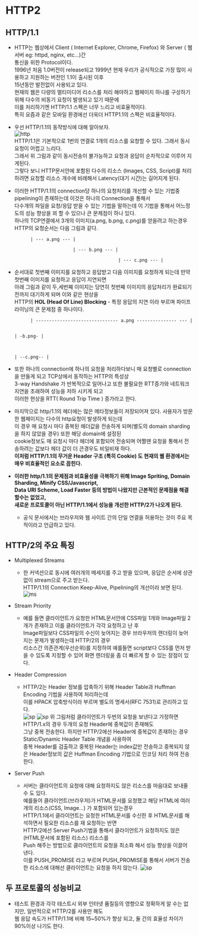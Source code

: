 # HTTP2

## HTTP/1.1
- HTTP는 웹상에서 Client ( Internet Explorer, Chrome, Firefox) 와 Server ( 웹서버 eg: httpd, nginx, etc...)간<br>
 통신을 위한 Protocol이다.<br>
 1996년 처음 1.0버전이 release되고 1999년 현재 우리가 공식적으로 가장 많이 사용하고 지원하는 버전인 1.1이 출시된 이후<br>
 15년동안 발전없이 사용되고 있다.<br>
 현재의 웹은 다량의 멀티미디어 리소스를 처리 해야하고 웹페이지 하나를 구성하기 위해 다수의 비동기 요청이 발생되고 있기 때문에<br>
  이를 처리하기엔 HTTP/1.1 스펙은 너무 느리고 비효율적이다.<br>
특히 요즘과 같은 모바일 환경에선 더욱더 HTTP1.1의 스펙은 비효율적이다.

- 우선 HTTP/1.1의 동작방식에 대해 알아보자.<br>
![http](../../images/http.png)<br>
 HTTP/1.1은 기본적으로 1번의 연결로 1개의 리소스를 요청할 수 있다. 그래서 동시 요청이 어렵고 느리다.<br>
 그래서 위 그림과 같이 동시전송이 불가능하고 요청과 응답이 순차적으로 이루어 지게된다.<br>
그렇다 보니 HTTP문서안에 포함된 다수의 리소스 (Images, CSS, Script)를 처리하려면 요청할 리소스 개수에 비례해서 Latency(대기 시간)는 길어지게 된다.<br>

- 이러한 HTTP/1.1의 connection당 하나의 요청처리를 개선할 수 있는 기법중 pipelining이 존재하는데 이것은 하나의 Connection을 통해서<br>
 다수개의 파일을 요청/응답 받을 수 있는 기법을 말하는데 이 기법을 통해서 어느정도의 성능 향상을 꾀 할 수 있으나 큰 문제점이 하나 있다.<br>
하나의 TCP연결에서 3개의 이미지(a.png, b.png, c.png)를 얻을려고 하는경우 HTTP의 요청순서는 다음 그림과 같다.


            | --- a.png --- |
            
                            | --- b.png --- |
            
                                             | --- c.png --- |

- 순서대로 첫번째 이미지를 요청하고 응답받고 다음 이미지를 요청하게 되는데 만약 첫번째 이미지를 요청하고 응답이 지연되면<br>
아래 그림과 같이 두,세번째 이미지는 당연히 첫번째 이미지의 응답처리가 완료되기 전까지 대기하게 되며 이와 같은 현상을<br>
 HTTP의 __HOL (Head Of Line) Blocking__ - 특정 응답의 지연 이라 부르며 파이프 라이닝의 큰 문제점 중 하나이다.


            | ------------------------------- a.png --------------- --- |
            
                                                                         | -b.png- |
            
            
                                                                                    | --c.png-- |

- 또한 하나의 connection에 하나의 요청을 처리하다보니 매 요청별로 connection을 만들게 되고 TCP상에서 동작하는 HTTP의 특성상<br>
 3-way Handshake 가 반복적으로 일어나고 또한 불필요한 RTT증가와 네트워크 지연을 초래하여 성능을 저하 시키게 되고<br>
이러한 현상을 RTT( Round Trip Time ) 증가라고 한다.

- 마지막으로 http/1.1의 헤더에는 많은 메타정보들이 저장되어져 있다. 사용자가 방문한 웹페이지는 다수의 http요청이 발생하게 되는데<br>
이 경우 매 요청시 마다 중복된 헤더값을 전송하게 되며(별도의 domain sharding을 하지 않았을 경우) 또한 해당 domain에 설정된<br>
 cookie정보도 매 요청시 마다 헤더에 포함되어 전송되며 어쩔땐 요청을 통해서 전송하려는 값보다 헤더 값이 더 큰경우도 비일비재 하다.<br>
__이처럼 HTTP/1.1의 무거운 Header 구조 (특히 Cookie) 도 현재의 웹 환경에서는 매우 비효율적인 요소로 꼽힌다.__

- __이러한 http/1.1의 문제점과 비효율성을 극복하기 위해 Image Spriting, Domain Sharding, Minify CSS/Javascript,<br>
Data URI Scheme, Load Faster 등의 방법이 나왔지만 근본적인 문제점을 해결할수는 없었고,<br>
새로운 프로토콜이 아닌 HTTP/1.1에서 성능을 개선한 HTTP/2가 나오게 된다.__
    - 공식 문서에서는 브라우저와 웹 사이트 간의 단일 연결을 허용하는 것이 주요 목적이라고 언급하고 있다.
    

## HTTP/2의 주요 특징

- Multiplexed Streams
    - 한 커넥션으로 동시에 여러개의 메세지를 주고 받을 있으며, 응답은 순서에 상관없이 stream으로 주고 받는다.<br>
     HTTP/1.1의 Connection Keep-Alive, Pipelining의 개선이라 보면 된다.
     ![ms](../../images/ms.png)
     

- Stream Priority
    - 예를 들면 클라이언트가 요청한 HTML문서안에 CSS파일 1개와 Image파일 2개가 존재하고 이를 클라이언트가 각각 요청하고 난 후<br>
    Image파일보다 CSS파일의 수신이 늦어지는 경우 브라우저의 렌더링이 늦어지는 문제가 발생하는데 HTTP/2의 경우<br>
     리소스간 의존관계(우선순위)를 지정하여 예를들면 script보다 CSS를 먼저 받을 수 있도록 지정할 수 있어 화면 렌더링을 좀 더 빠르게 할 수 있는 장점이 있다.

- Header Compression
    - HTTP/2는 Header 정보를 압축하기 위해 Header Table과 Huffman Encoding 기법을 사용하여 처리하는데<br>
     이를 HPACK 압축방식이라 부르며 별도의 명세서(RFC 7531)로 관리하고 있다.<br>
    ![sp](../../images/hc.jpeg)
    ![sp](../../images/hc2.png)
    위 그림처럼 클라이언트가 두번의 요청을 보낸다고 가정하면 HTTP/1.x의 경우 두개의 요청 Header에 중복값이 존재해도<br>
     그냥 중복 전송한다.
    하지만 HTTP/2에선 Header에 중복값이 존재하는 경우 Static/Dynamic Header Table 개념을 사용하여<br>
     중복 Header를 검출하고 중복된 Header는 index값만 전송하고 중복되지 않은 Header정보의 값은  Huffman Encoding 기법으로 인코딩 처리 하여 전송한다.


- Server Push
    - 서버는 클라이언트의 요청에 대해 요청하지도 않은 리소스를 마음대로 보내줄 수 도 있다.<br>
    예를들어 클라이언트(브라우저)가 HTML문서를 요청했고 해당 HTML에 여러개의 리소스(CSS, Image...) 가 포함되어 있는경우<br>
    HTTP/1.1에서 클라이언트는 요청한 HTML문서를 수신한 후 HTML문서를 해석하면서 필요한 리소스를 재 요청하는 반면<br>
    HTTP/2에선 Server Push기법을 통해서 클라이언트가 요청하지도 않은 (HTML문서에 포함된 리소스) 리소스를<br>
     Push 해주는 방법으로 클라이언트의 요청을 최소화 해서 성능 향상을 이끌어 낸다.<br>
    이를 PUSH_PROMISE 라고 부르며 PUSH_PROMISE를 통해서 서버가 전송한 리소스에 대해선 클라이언트는 요청을 하지 않는다.
    ![sp](../../images/sp.png)
    
    


## 두 프로토콜의 성능비교
- 테스트 환경과 각각 테스트시 외부 인터넷 품질등의 영향으로 정확하게 알 수는 없지만, 일반적으로 HTTP/2를 사용만 해도<br>
 웹 응답 속도가 HTTP/1.1에 비해 15~50%가 향상 되고, 둘 간의 효율성 차이가 90%이상 나기도 한다.
